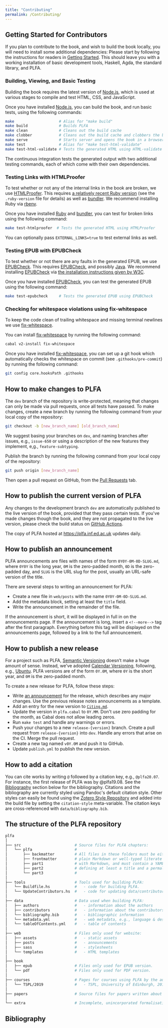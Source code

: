 ```yaml
---
title: "Contributing"
permalink: /Contributing/
---
```


## Getting Started for Contributors

If you plan to contribute to the book, and wish to build the book locally, you will need to install some additional dependencies:
Please start by following the instructions for readers in [Getting Started](/GettingStarted/#getting-started-for-readers).
This should leave you with a working installation of basic development tools, Haskell, Agda, the standard library, and PLFA.

### Building, Viewing, and Basic Testing

Building the book requires the latest version of [Node.js][nodejs], which is used at various stages to compile and test HTML, CSS, and JavaScript.

Once you have installed [Node.js][nodejs], you can build the book, and run basic tests, using the following commands:

```sh
make                    # Alias for "make build"
make build              # Builds PLFA
make clean              # Cleans out the build cache
make clobber            # Cleans out the build cache and clobbers the build
make serve              # Starts server and opens the book in a browser
make test               # Alias for "make test-html-validate"
make test-html-validate # Tests the generated HTML using HTML-validate
```

The continuous integration tests the generated output with two additional testing commands, each of which come with their own dependencies.

### Testing Links with HTMLProofer

To test whether or not any of the internal links in the book are broken, we use [HTMLProofer][htmlproofer].
This requires [a relatively recent Ruby version][ruby] (see the `.ruby-version` file for details) as well as [bundler][bundler].
We recommend installing Ruby via [rbenv][rbenv].

Once you have installed [Ruby][ruby] and [bundler][bundler], you can test for broken links using the following command:

```sh
make test-htmlproofer  # Tests the generated HTML using HTMLProofer
```

You can optionally pass `EXTERNAL_LINKS=true` to test external links as well.

### Testing EPUB with EPUBCheck

To test whether or not there are any faults in the generated EPUB, we use [EPUBCheck][epubcheck].
This requires [EPUBCheck][epubcheck], and possibly [Java][java].
We recommend installing [EPUBCheck][epubcheck] via [the installation instructions given by W3C][epubcheck].

Once you have installed [EPUBCheck][epubcheck], you can test the generated EPUB using the following command:

```sh
make test-epubcheck     # Tests the generated EPUB using EPUBCheck
```

### Checking for whitespace violations using fix-whitespace

To keep the code clean of trailing whitespace and missing terminal newlines we use [fix-whitespace][fix-whitespace].

You can install [fix-whitespace][fix-whitespace] by running the following command:

```sh
cabal v2-install fix-whitespace
```

Once you have installed [fix-whitespace][fix-whitespace], you can set up a git hook which automatically checks the whitespace on commit (see `.githooks/pre-commit`) by running the following command:

```sh
git config core.hooksPath .githooks
```

## How to make changes to PLFA

The `dev` branch of the repository is write-protected, meaning that changes can only be made via pull requests, once all tests have passed. To make changes, create a new branch by running the following command from your local copy of the repository:

```sh
git checkout -b [new_branch_name] [old_branch_name]
```

We suggest basing your branches on `dev`, and naming branches after issues, e.g., `issue-650` or using a description of the new features they implement, e,g., `feature-subtyping`.

Publish the branch by running the following command from your local copy of the repository:

```sh
git push origin [new_branch_name]
```

Then open a pull request on GitHub, from the [Pull Requests][github-pulls] tab.

## How to publish the current version of PLFA

Any changes to the development branch `dev` are automatically published to the live version of the book, provided that they pass certain tests. If you've made changes though the book, and they are not propagated to the live version, please check the build status on [GitHub Actions][github-actions].

The copy of PLFA hosted at <https://plfa.inf.ed.ac.uk> updates daily.

## How to publish an announcement

PLFA announcements are files with names of the form `0Y0Y-0M-0D-SLUG.md`, where `0Y0Y` is the long year, `0M` is the zero-padded month, `0D` is the zero-padded day, and `SLUG` is the URL slug for the post, usually an URL-safe version of the title.

There are several steps to writing an announcement for PLFA:

- Create a new file in `web/posts` with the name `0Y0Y-0M-0D-SLUG.md`.
- Add the metadata block, setting at least the `title` field.
- Write the announcement in the remainder of the file.

If the announcement is short, it will be displayed in full in on the announcements page. If the announcement is long, insert a `<!--more-->` tag after the first paragraph. Everything before this tag will be displayed on the announcements page, followed by a link to the full announcement.

## How to publish a new release

For a project such as PLFA, [Semantic Versioning][semver] doesn’t make a huge amount of sense. Instead, we’ve adopted [Calendar Versioning][calver], following, e.g., [Ubuntu][ubuntu]. PLFA versions are of the form `0Y.0M`, where `0Y` is the short year, and `0M` is the zero-padded month.

To create a new release for PLFA, follow these steps:

- Write [an announcement](#how-to-publish-an-announcement) for the release, which describes any major changes. Use the previous release notes announcements as a template.
- Add an entry for the new version to [`Citing.md`][citing].
- Update the version in `plfa.cabal` to `0Y.MM`. Don't use zero padding for the month, as Cabal does not allow leading zeros.
- Run `make test` and handle any warnings or errors.
- Push your changes to a new `release-{version}` branch. Create a pull request from `release-{version}` into `dev`. Handle any errors that arise on the CI. Merge the pull request.
- Create a new tag named `v0Y.0M` and push it to GitHub.
- Update `publish.yml` to publish the new version.

## How to add a citation

You can cite works by writing `@` followed by a citation key, e.g., `@plfa20.07`. For instance, the first release of PLFA was by @plfa19.08. See the [Bibliography](#bibliography) section below for the bibliography. Citations and the bibliography are currently styled using Pandoc's default citation style. Other styles can easily be found using the [Zotero Style Repository][zotero] and added into the build file by setting the `citation-style` meta-variable. The citation keys are cross-referenced with `data/bibliography.bib`.

## The structure of the PLFA repository

```sh
plfa
│
├── src                        # Source files for PLFA chapters:
│   └── plfa                   #
│       ├── backmatter         # All files in these folders must be either
│       ├── frontmatter        # plain Markdown or well-typed literate Agda
│       ├── part1              # with Markdown, and must contain a YAML header
│       ├── part2              # defining at least a title and a permalink.
│       └── part3              #
│
├── tools                      # Tools used for building PLFA:
│   └── Buildfile.hs           #   - code for building PLFA.
│   └── UpdateContributors.hs  #   - code for updating data/contributors.
│
├── data                       # Data used when building PLFA:
│   ├── authors                #   - information about the authors
│   ├── contributors           #   - information about the contributors
│   └── bibliography.bib       #   - bibliographic information
│   └── metadata.yml           #   - web metadata, e.g., language & description
│   └── tableOfContents.yml    #   - table of contents
│
├── web                        # Files only used for website:
│   ├── assets                 #   - static assets
│   ├── posts                  #   - announcements
│   ├── sass                   #   - stylesheets
│   └── templates              #   - HTML templates
│
├── book
│   ├── epub                   # Files only used for EPUB version.
│   └── pdf                    # Files only used for PDF version.
│
├── courses                    # Pages for courses using PLFA by the authors:
│   └── TSPL/2019              #   - TSPL, University of Edinburgh, 2019
│
├── papers                     # Source files for papers written about PLFA.
│
└── extra                      # Incomplete, unincorporated formalisations.
```

## Bibliography

[semver]: https://semver.org/
[calver]: https://calver.org
[ubuntu]: https://www.ubuntu.com
[zotero]: https://www.zotero.org/styles
[github-actions]: https://github.com/plfa/plfa.github.io/actions
[github-releases]: https://github.com/plfa/plfa.github.io/releases
[nodejs]: https://nodejs.dev/learn/how-to-install-nodejs
[htmlproofer]: https://github.com/gjtorikian/html-proofer
[ruby]: https://www.ruby-lang.org/en/downloads/
[bundler]: https://bundler.io/#getting-started
[rbenv]: https://github.com/rbenv/rbenv
[rvm]: http://rvm.io
[epubcheck]: https://www.w3.org/publishing/epubcheck/docs/installation/
[epubcheck-brew]: https://formulae.brew.sh/formula/epubcheck
[epubcheck-apt]: https://tracker.debian.org/pkg/epubcheck
[java]: https://www.java.com/en/download/
[fix-whitespace]: https://github.com/agda/fix-whitespace
[github-branches]: https://github.com/plfa/plfa.github.io/branches
[github-pulls]: https://github.com/plfa/plfa.github.io/pulls
[citing]: https://github.com/plfa/plfa.github.io/blob/dev/web/Citing.md
